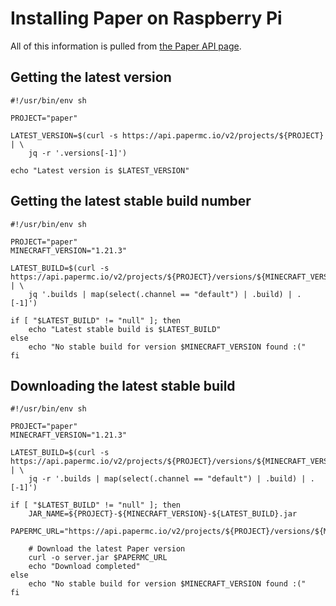 # Installing Paper on Raspberry Pi
All of this information is pulled from [the Paper API page](https://docs.papermc.io/misc/downloads-api).

## Getting the latest version 
```
#!/usr/bin/env sh

PROJECT="paper"

LATEST_VERSION=$(curl -s https://api.papermc.io/v2/projects/${PROJECT} | \
    jq -r '.versions[-1]')

echo "Latest version is $LATEST_VERSION"
```

## Getting the latest stable build number
```
#!/usr/bin/env sh

PROJECT="paper"
MINECRAFT_VERSION="1.21.3"

LATEST_BUILD=$(curl -s https://api.papermc.io/v2/projects/${PROJECT}/versions/${MINECRAFT_VERSION}/builds | \
    jq '.builds | map(select(.channel == "default") | .build) | .[-1]')

if [ "$LATEST_BUILD" != "null" ]; then
    echo "Latest stable build is $LATEST_BUILD"
else
    echo "No stable build for version $MINECRAFT_VERSION found :("
fi
```

## Downloading the latest stable build
```
#!/usr/bin/env sh

PROJECT="paper"
MINECRAFT_VERSION="1.21.3"

LATEST_BUILD=$(curl -s https://api.papermc.io/v2/projects/${PROJECT}/versions/${MINECRAFT_VERSION}/builds | \
    jq -r '.builds | map(select(.channel == "default") | .build) | .[-1]')

if [ "$LATEST_BUILD" != "null" ]; then
    JAR_NAME=${PROJECT}-${MINECRAFT_VERSION}-${LATEST_BUILD}.jar
    PAPERMC_URL="https://api.papermc.io/v2/projects/${PROJECT}/versions/${MINECRAFT_VERSION}/builds/${LATEST_BUILD}/downloads/${JAR_NAME}"

    # Download the latest Paper version
    curl -o server.jar $PAPERMC_URL
    echo "Download completed"
else
    echo "No stable build for version $MINECRAFT_VERSION found :("
fi
```